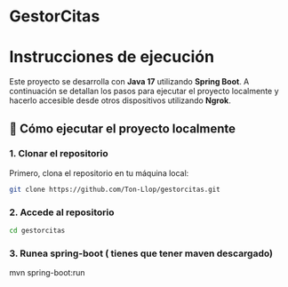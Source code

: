 # GestorCitas
# Instrucciones de ejecución

Este proyecto se desarrolla con **Java 17** utilizando **Spring Boot**. A continuación se detallan los pasos para ejecutar el proyecto localmente y hacerlo accesible desde otros dispositivos utilizando **Ngrok**.

## 🚀 Cómo ejecutar el proyecto localmente

### 1. Clonar el repositorio

Primero, clona el repositorio en tu máquina local:

```bash
git clone https://github.com/Ton-Llop/gestorcitas.git
```
### 2. Accede  al repositorio

```bash
cd gestorcitas
```
### 3. Runea spring-boot ( tienes que tener maven descargado)

mvn spring-boot:run
